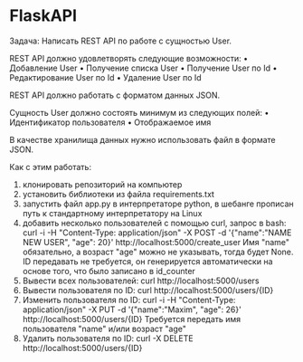 # FlaskAPI
Задача:
Написать REST API по работе с сущностью User.

REST API должно удовлетворять следующие возможности:
• Добавление User
• Получение списка User
• Получение User по Id
• Редактирование User по Id
• Удаление User по Id

REST API должно работать с форматом данных JSON.

Сущность User должно состоять минимум из следующих полей:
• Идентификатор пользователя
• Отображаемое имя

В качестве хранилища данных нужно использовать файл в формате JSON.

Как с этим работать:
1. клонировать репозиторий на компьютер
2. установить библиотеки из файла requirements.txt
3. запустить файл app.py в интерпретаторе python, в шебанге прописан путь к стандартному интерпретатору на Linux
4. добавить несколько пользователей с помощью curl, запрос в bash:
curl -i -H "Content-Type: application/json" -X POST -d '{"name":"NAME NEW USER", "age": 20}' http://localhost:5000/create_user
Имя "name" обязательно, а возраст "age" можно не указывать, тогда будет None. ID передавать не требуется, он генерируется автоматически на основе того, что было записано в id_counter
5. Вывести всех пользователей: curl http://localhost:5000/users
6. Вывести пользователя по ID: curl http://localhost:5000/users/{ID}
7. Изменить пользователя по ID:
curl -i -H "Content-Type: application/json" -X PUT -d '{"name":"Maxim", "age": 26}' http://localhost:5000/users/{ID}
Требуется передать имя пользователя "name" и/или возраст "age"
8. Удалить пользователя по ID: curl -X DELETE http://localhost:5000/users/{ID}
